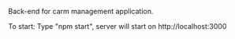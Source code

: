 Back-end for carm management application.


To start:
Type "npm start", server will start on http://localhost:3000